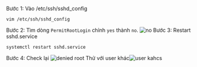 Bước 1: Vào /etc/ssh/sshd_config
```
vim /etc/ssh/sshd_config
```
Bước 2: Tìm dòng `PermitRootLogin` chỉnh `yes` thành `no`.
![no](https://i.imgur.com/DZcXHk7.png)
Bước 3: Restart sshd.service
```
systemctl restart sshd.service
```
Bước 4: Check lại
![denied root](https://i.imgur.com/SGFeSM4.png)
Thử với user khác![user kahcs](https://i.imgur.com/ZMAnjx1.png)